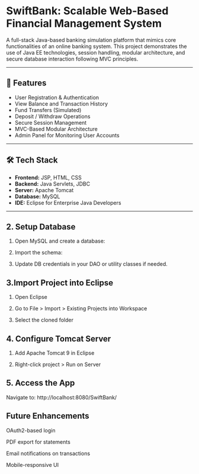# SwiftBank: Scalable Web-Based Financial Management System

A full-stack Java-based banking simulation platform that mimics core functionalities of an online banking system. This project demonstrates the use of Java EE technologies, session handling, modular architecture, and secure database interaction following MVC principles.

---

## 🚀 Features

- User Registration & Authentication
- View Balance and Transaction History
- Fund Transfers (Simulated)
- Deposit / Withdraw Operations
- Secure Session Management
- MVC-Based Modular Architecture
- Admin Panel for Monitoring User Accounts

---

## 🛠️ Tech Stack

- **Frontend:** JSP, HTML, CSS
- **Backend:** Java Servlets, JDBC
- **Server:** Apache Tomcat
- **Database:** MySQL
- **IDE:** Eclipse for Enterprise Java Developers

---

## 2. Setup Database
1. Open MySQL and create a database:

2. Import the schema:

3. Update DB credentials in your DAO or utility classes if needed.

## 3.Import Project into Eclipse
1. Open Eclipse

2. Go to File > Import > Existing Projects into Workspace

3. Select the cloned folder

## 4. Configure Tomcat Server
1. Add Apache Tomcat 9 in Eclipse

2. Right-click project > Run on Server

## 5. Access the App
Navigate to: http://localhost:8080/SwiftBank/

## Future Enhancements
OAuth2-based login

PDF export for statements

Email notifications on transactions

Mobile-responsive UI
